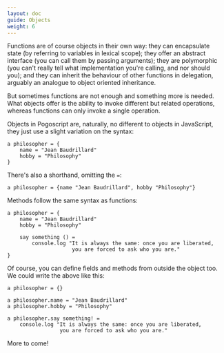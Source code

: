 ```yaml
---
layout: doc
guide: Objects
weight: 6
---
```


Functions are of course objects in their own way: they can encapsulate state (by referring to variables in lexical scope); they offer an abstract interface (you can call them by passing arguments); they are polymorphic (you can't really tell what implementation you're calling, and nor should you); and they can inherit the behaviour of other functions in delegation, arguably an analogue to object oriented inheritance.

But sometimes functions are not enough and something more is needed. What objects offer is the ability to invoke different but related operations, whereas functions can only invoke a single operation.

Objects in Pogoscript are, naturally, no different to objects in JavaScript, they just use a slight variation on the syntax:

    a philosopher = {
        name = "Jean Baudrillard"
        hobby = "Philosophy"
    }

There's also a shorthand, omitting the `=`:

    a philosopher = {name "Jean Baudrillard", hobby "Philosophy"}

Methods follow the same syntax as functions:

    a philosopher = {
        name = "Jean Baudrillard"
        hobby = "Philosophy"
        
        say something () =
            console.log "It is always the same: once you are liberated,
                         you are forced to ask who you are."
    }

Of course, you can define fields and methods from outside the object too. We could write the above like this:

    a philosopher = {}

    a philosopher.name = "Jean Baudrillard"
    a philosopher.hobby = "Philosophy"

    a philosopher.say something! = 
        console.log "It is always the same: once you are liberated,
                     you are forced to ask who you are."

More to come!
